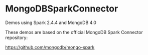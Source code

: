 # MongoDBSparkConnector

Demos using Spark 2.4.4 and MongoDB 4.0

These demos are based on the official MongoDB Spark Connector repository:

https://github.com/mongodb/mongo-spark

